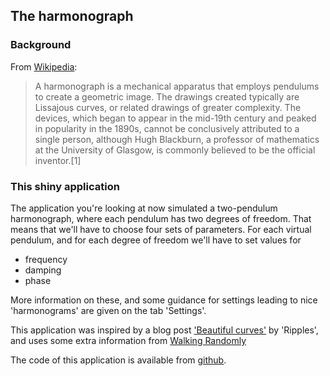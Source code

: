 ## The harmonograph

### Background

From [Wikipedia](https://en.wikipedia.org/wiki/Harmonograph "Wikipedia entry on 'Harmonograph'"): 

> A harmonograph is a mechanical apparatus that employs pendulums to create a geometric image. The drawings created typically are Lissajous curves, or related drawings of greater complexity. The devices, which began to appear in the mid-19th century and peaked in popularity in the 1890s, cannot be conclusively attributed to a single person, although Hugh Blackburn, a professor of mathematics at the University of Glasgow, is commonly believed to be the official inventor.[1]

### This shiny application

The application you're looking at now simulated a two-pendulum harmonograph, where each pendulum has two degrees of freedom. 
That means that we'll have to choose four sets of parameters. For each virtual pendulum, and for each degree of freedom we'll have to set values for
<ul>
<li>frequency
<li>damping
<li>phase
</ul>
More information on these, and some guidance for settings leading to nice 'harmonograms' are given on the tab 'Settings'.

This application was inspired by a blog post ['Beautiful curves'](http://aschinchon.wordpress.com/2014/10/13/beautiful-curves-the-harmonograph/) by 'Ripples', and uses some extra information from [Walking Randomly](http://www.walkingrandomly.com/?p=151)

The code of this application is available from <a href='https://github.com/evberghe/harmonograph'>github</a>. 
